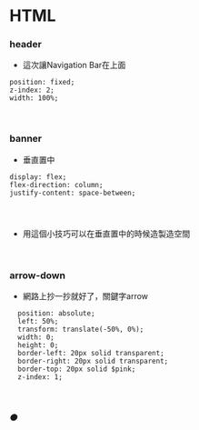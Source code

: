 # HTML
### header
- 這次讓Navigation Bar在上面
```
position: fixed;
z-index: 2;
width: 100%;
```
<br>


### banner
- 垂直置中
```
display: flex;
flex-direction: column;
justify-content: space-between;
```
<br>


### <div></div>
- 用這個小技巧可以在垂直置中的時候造製造空間
<br>


### arrow-down
- 網路上抄一抄就好了，關鍵字arrow
```
  position: absolute;
  left: 50%;
  transform: translate(-50%, 0%);
  width: 0;
  height: 0;
  border-left: 20px solid transparent;
  border-right: 20px solid transparent;
  border-top: 20px solid $pink;
  z-index: 1;
```
<br>


### <i>●</i>
<br>
